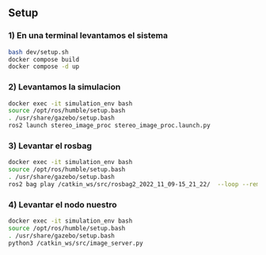 ## Setup
### 1) En una terminal levantamos el sistema
```bash
bash dev/setup.sh
docker compose build
docker compose -d up
```

### 2) Levantamos la simulacion
```bash
docker exec -it simulation_env bash
source /opt/ros/humble/setup.bash
. /usr/share/gazebo/setup.bash
ros2 launch stereo_image_proc stereo_image_proc.launch.py
```

### 3) Levantar el rosbag
```bash
docker exec -it simulation_env bash
source /opt/ros/humble/setup.bash
. /usr/share/gazebo/setup.bash
ros2 bag play /catkin_ws/src/rosbag2_2022_11_09-15_21_22/  --loop --remap /stereo/left/image_raw:=/left/image_raw /stereo/left/camera_info:=/left/camera_info /stereo/right/image_raw:=/right/image_raw /stereo/right/camera_info:=/right/camera_info
```

### 4) Levantar el nodo nuestro
```bash
docker exec -it simulation_env bash
source /opt/ros/humble/setup.bash
. /usr/share/gazebo/setup.bash
python3 /catkin_ws/src/image_server.py
```